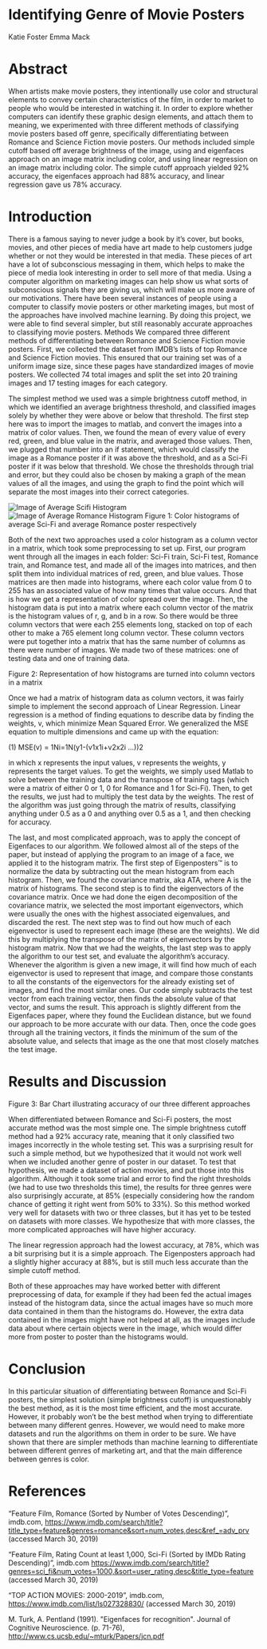 # Identifying Genre of Movie Posters 
Katie Foster
Emma Mack

# Abstract
When artists make movie posters, they intentionally use color and structural elements to convey certain characteristics of the film, in order to market to people who would be interested in watching it. In order to explore whether computers can identify these graphic design elements, and attach them to meaning, we experimented with three different methods of classifying movie posters based off genre, specifically differentiating between Romance and Science Fiction movie posters. Our methods included simple cutoff based off average brightness of the image, using and eigenfaces approach on an image matrix including color, and using linear regression on an image matrix including color. The simple cutoff approach yielded 92% accuracy, the eigenfaces approach had 88% accuracy, and linear regression gave us 78% accuracy. 

# Introduction
There is a famous saying to never judge a book by it’s cover, but books, movies, and other pieces of media have art made to help customers judge whether or not they would be interested in that media. These pieces of art have a lot of subconscious messaging in them, which helps to make the piece of media look interesting in order to sell more of that media. Using a computer algorithm on marketing images can help show us what sorts of subconscious signals they are giving us, which will make us more aware of our motivations. There have been several instances of people using a computer to classify movie posters or other marketing images, but most of the approaches have involved machine learning. By doing this project, we were able to find several simpler, but still reasonably accurate approaches to classifying movie posters. 
Methods
We compared three different methods of differentiating between Romance and Science Fiction movie posters. First, we collected the dataset from IMDB’s lists of top Romance and Science Fiction movies. This ensured that our training set was of a uniform image size, since these pages have standardized images of movie posters. We collected 74 total images and split the set into 20 training images and 17 testing images for each category. 

The simplest method we used was a simple brightness cutoff method, in which we identified an average brightness threshold, and classified images solely by whether they were above or below that threshold. The first step here was to import the images to matlab, and convert the images into a matrix of color values. Then, we found the mean of every value of every red, green, and blue value in the matrix, and averaged those values. Then, we plugged that number into an if statement, which would classify the image as a Romance poster if it was above the threshold, and as a Sci-Fi poster if it was below that threshold. We chose the thresholds through trial and error, but they could also be chosen by making a graph of the mean values of all the images, and using the graph to find the point which will separate the most images into their correct categories. 


![Image of Average Scifi Histogram](https://raw.githubusercontent.com/katie608/QEA_Module_2/master/scifi_histogram.png)
![Image of Average Romance Histogram](https://raw.githubusercontent.com/katie608/QEA_Module_2/master/rom_histogram.png)
Figure 1: Color histograms of average Sci-Fi and average Romance poster respectively

Both of the next two approaches used a color histogram as a column vector in a matrix, which took some preprocessing to set up. First, our program went through all the images in each folder: Sci-Fi train, Sci-Fi test, Romance train, and Romance test, and made all of the images into matrices, and then split them into individual matrices of red, green, and blue values. Those matrices are then made into histograms, where each color value from 0 to 255 has an associated value of how many times that value occurs. And that is how we get a representation of color spread over the image. Then, the histogram data is put into a matrix where each column vector of the matrix is the histogram values of r, g, and b in a row. So there would be three column vectors that were each 255 elements long, stacked on top of each other to make a 765 element long column vector. These column vectors were put together into a matrix that has the same number of columns as there were number of images. We made two of these matrices: one of testing data and one of training data. 

Figure 2: Representation of how histograms are turned into column vectors in a matrix

Once we had a matrix of histogram data as column vectors, it was fairly simple to implement the second approach of Linear Regression. Linear regression is a method of finding equations to describe data by finding the weights, v, which minimize Mean Squared Error. We generalized the MSE equation to multiple dimensions and came up with the equation:

(1)	MSE(v)  = 1Ni=1N(y1-(v1x1i+v2x2i ...))2

in which x represents the input values, v represents the weights, y represents the target values. To get the weights, we simply used Matlab to solve between the training data and the transpose of training tags (which were a matrix of either 0 or 1, 0 for Romance and 1 for Sci-Fi). Then, to get the results, we just had to multiply the test data by the weights. The rest of the algorithm was just going through the matrix of results, classifying anything under 0.5 as a 0 and anything over 0.5 as a 1, and then checking for accuracy. 

The last, and most complicated approach, was to apply the concept of Eigenfaces to our algorithm. We followed almost all of the steps of the paper, but instead of applying the program to an image of a face, we applied it to the histogram matrix. The first step of Eigenposters™ is to normalize the data by subtracting out the mean histogram from each histogram. Then, we found the covariance matrix, aka ATA, where A is the matrix of histograms. The second step is to find the eigenvectors of the covariance matrix. Once we had done the eigen decomposition of the covariance matrix, we selected the most important eigenvectors, which were usually the ones with the highest associated eigenvalues, and discarded the rest. The next step was to find out how much of each eigenvector is used to represent each image (these are the weights). We did this by multiplying the transpose of the matrix of eigenvectors by the histogram matrix. Now that we had the weights, the last step was to apply the algorithm to our test set, and evaluate the algorithm’s accuracy. Whenever the algorithm is given a new image, it will find how much of each eigenvector is used to represent that image, and compare those constants to all the constants of the eigenvectors for the already existing set of images, and find the most similar ones. Our code simply subtracts the test vector from each training vector, then finds the absolute value of that vector, and sums the result. This approach is slightly different from the Eigenfaces paper, where they found the Euclidean distance, but we found our approach to be more accurate with our data. Then, once the code goes through all the training vectors, it finds the minimum of the sum of the absolute value, and selects that image as the one that most closely matches the test image. 

# Results and Discussion 

Figure 3: Bar Chart illustrating accuracy of our three different approaches

When differentiated between Romance and Sci-Fi posters, the most accurate method was the most simple one. The simple brightness cutoff method had a  92% accuracy rate, meaning that it only classified two images incorrectly in the whole testing set. This was a surprising result for such a simple method, but we hypothesized that it would not work well when we included another genre of poster in our dataset. To test that hypothesis, we made a dataset of action movies, and put those into this algorithm. Although it took some trial and error to find the right thresholds (we had to use two thresholds this time), the results for three genres were also surprisingly accurate, at 85% (especially considering how the random chance of getting it right went from 50% to 33%). So this method worked very well for datasets with two or three classes, but it has yet to be tested on datasets with more classes. We hypothesize that with more classes, the more complicated approaches will have higher accuracy. 

The linear regression approach had the lowest accuracy, at 78%, which was a bit surprising but it is a simple approach. The Eigenposters approach had a slightly higher accuracy at 88%, but is still much less accurate than the simple cutoff method. 

Both of these approaches  may have worked better with different preprocessing of data, for example if they had been fed the actual images instead of the histogram data, since the actual images have so much more data contained in them than the histograms do. However, the extra data contained in the images might have not helped at all, as the images include data about where certain objects were in the image, which would differ more from poster to poster than the histograms would. 

# Conclusion
In this particular situation of differentiating between Romance and Sci-Fi posters, the simplest solution (simple brightness cutoff) is unquestionably the best method, as it is the most time efficient, and the most accurate. However, it probably won’t be the best method when trying to differentiate between many different genres. However, we would need to make more datasets and run the algorithms on them in order to be sure. We have shown that there are simpler methods than machine learning to differentiate between different genres of marketing art, and that the main difference between genres is color.  

# References
“Feature Film, Romance (Sorted by Number of Votes Descending)”, imdb.com,
https://www.imdb.com/search/title?title_type=feature&genres=romance&sort=num_votes,desc&ref_=adv_prv (accessed March 30, 2019)

“Feature Film, Rating Count at least 1,000, Sci-Fi (Sorted by IMDb Rating Descending)”, imdb.com
https://www.imdb.com/search/title?genres=sci_fi&num_votes=1000,&sort=user_rating,desc&title_type=feature (accessed March 30, 2019)

“TOP ACTION MOVIES: 2000-2019”, imdb.com,
https://www.imdb.com/list/ls027328830/ (accessed March 30, 2019)

M. Turk, A. Pentland (1991). "Eigenfaces for recognition". Journal of Cognitive Neuroscience. (p. 71-76), http://www.cs.ucsb.edu/~mturk/Papers/jcn.pdf

